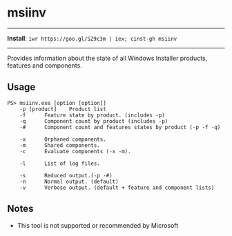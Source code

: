 # msiinv

---

**Install**: `iwr https://goo.gl/SZ9c3m | iex; cinst-gh msiinv`

---

Provides information about the state of all Windows Installer products, features and components.

## Usage

    PS> msiinv.exe [option [option]]
        -p [product]    Product list
        -f      Feature state by product. (includes -p)
        -q      Component count by product (includes -p)
        -#      Component count and features states by product (-p -f -q)

        -x      Orphaned components.
        -m      Shared components.
        -c      Evaluate components (-x -m).

        -l      List of log files.

        -s      Reduced output.(-p -#)
        -n      Normal output. (default)
        -v      Verbose output. (default + feature and component lists)

## Notes

- This tool is not supported or recommended by Microsoft
